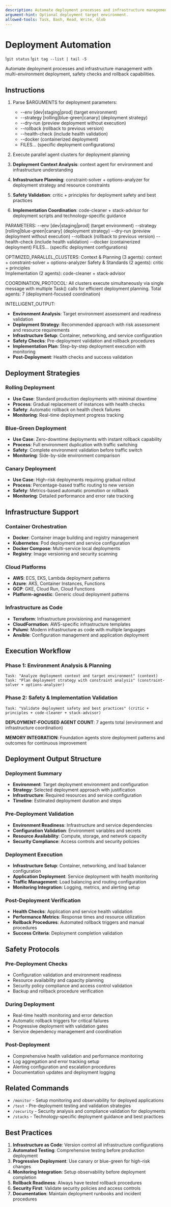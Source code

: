 ```yaml
---
description: Automate deployment processes and infrastructure management with safety checks.
argument-hint: Optional deployment target environment.
allowed-tools: Task, Bash, Read, Write, Glob
---
```


# Deployment Automation

!`git status`
!`git tag --list | tail -5`

Automate deployment processes and infrastructure management with multi-environment deployment, safety checks and rollback capabilities.

## Instructions

1. Parse $ARGUMENTS for deployment parameters:
   - --env [dev|staging|prod] (target environment)
   - --strategy [rolling|blue-green|canary] (deployment strategy)
   - --dry-run (preview deployment without execution)
   - --rollback (rollback to previous version)
   - --health-check (include health validation)
   - --docker (containerized deployment)
   - FILES... (specific deployment configurations)

2. Execute parallel agent clusters for deployment planning
1. **Deployment Context Analysis**: context agent for environment and infrastructure understanding
2. **Infrastructure Planning**: constraint-solver + options-analyzer for deployment strategy and resource constraints
3. **Safety Validation**: critic + principles for deployment safety and best practices
4. **Implementation Coordination**: code-cleaner + stack-advisor for deployment scripts and technology-specific guidance

PARAMETERS:
--env [dev|staging|prod] (target environment)
--strategy [rolling|blue-green|canary] (deployment strategy)
--dry-run (preview deployment without execution)
--rollback (rollback to previous version)
--health-check (include health validation)
--docker (containerized deployment)
FILES... (specific deployment configurations)

OPTIMIZED_PARALLEL_CLUSTERS:
Context & Planning (3 agents): context + constraint-solver + options-analyzer
Safety & Standards (2 agents): critic + principles  
Implementation (2 agents): code-cleaner + stack-advisor

COORDINATION_PROTOCOL: All clusters execute simultaneously via single message with multiple Task() calls for efficient deployment planning. Total agents: 7 (deployment-focused coordination)

INTELLIGENT_OUTPUT:
- **Environment Analysis**: Target environment assessment and readiness validation
- **Deployment Strategy**: Recommended approach with risk assessment and resource requirements
- **Infrastructure Setup**: Container, networking, and service configuration
- **Safety Checks**: Pre-deployment validation and rollback procedures
- **Implementation Plan**: Step-by-step deployment execution with monitoring
- **Post-Deployment**: Health checks and success validation

## Deployment Strategies

### Rolling Deployment
- **Use Case**: Standard production deployments with minimal downtime
- **Process**: Gradual replacement of instances with health checks
- **Safety**: Automatic rollback on health check failures
- **Monitoring**: Real-time deployment progress tracking

### Blue-Green Deployment
- **Use Case**: Zero-downtime deployments with instant rollback capability
- **Process**: Full environment duplication with traffic switching
- **Safety**: Complete environment validation before traffic switch
- **Monitoring**: Side-by-side environment comparison

### Canary Deployment
- **Use Case**: High-risk deployments requiring gradual rollout
- **Process**: Percentage-based traffic routing to new version
- **Safety**: Metrics-based automatic promotion or rollback
- **Monitoring**: Detailed performance and error rate tracking

## Infrastructure Support

### Container Orchestration
- **Docker**: Container image building and registry management
- **Kubernetes**: Pod deployment and service configuration
- **Docker Compose**: Multi-service local deployments
- **Registry**: Image versioning and security scanning

### Cloud Platforms
- **AWS**: ECS, EKS, Lambda deployment patterns
- **Azure**: AKS, Container Instances, Functions
- **GCP**: GKE, Cloud Run, Cloud Functions
- **Platform-agnostic**: Generic cloud deployment patterns

### Infrastructure as Code
- **Terraform**: Infrastructure provisioning and management
- **CloudFormation**: AWS-specific infrastructure templates
- **Pulumi**: Modern infrastructure as code with multiple languages
- **Ansible**: Configuration management and application deployment

## Execution Workflow

### Phase 1: Environment Analysis & Planning
```
Task: "Analyze deployment context and target environment" (context)
Task: "Plan deployment strategy with constraint analysis" (constraint-solver + options-analyzer)
```

### Phase 2: Safety & Implementation Validation
```
Task: "Validate deployment safety and best practices" (critic + principles + code-cleaner + stack-advisor)
```

**DEPLOYMENT-FOCUSED AGENT COUNT**: 7 agents total (environment and infrastructure coordination)

**MEMORY INTEGRATION**: Foundation agents store deployment patterns and outcomes for continuous improvement

## Deployment Output Structure

### Deployment Summary
- **Environment**: Target deployment environment and configuration
- **Strategy**: Selected deployment approach with justification
- **Infrastructure**: Required resources and service configuration
- **Timeline**: Estimated deployment duration and steps

### Pre-Deployment Validation
- **Environment Readiness**: Infrastructure and service dependencies
- **Configuration Validation**: Environment variables and secrets
- **Resource Availability**: Compute, storage, and network capacity
- **Security Compliance**: Access controls and security policies

### Deployment Execution
- **Infrastructure Setup**: Container, networking, and load balancer configuration
- **Application Deployment**: Service deployment with health monitoring
- **Traffic Management**: Load balancing and routing configuration
- **Monitoring Integration**: Logging, metrics, and alerting setup

### Post-Deployment Verification
- **Health Checks**: Application and service health validation
- **Performance Metrics**: Response times and resource utilization
- **Rollback Procedures**: Automated rollback triggers and manual procedures
- **Success Criteria**: Deployment completion validation

## Safety Protocols

### Pre-Deployment Checks
- Configuration validation and environment readiness
- Resource availability and capacity planning
- Security policy compliance and access control validation
- Backup and rollback procedure verification

### During Deployment
- Real-time health monitoring and error detection
- Automatic rollback triggers for critical failures
- Progressive deployment with validation gates
- Service dependency management and coordination

### Post-Deployment
- Comprehensive health validation and performance monitoring
- Log aggregation and error tracking setup
- Alerting configuration and escalation procedures
- Documentation updates and deployment logging

## Related Commands

- `/monitor` - Setup monitoring and observability for deployed applications
- `/test` - Pre-deployment testing and validation strategies
- `/security` - Security analysis and compliance validation for deployments
- `/stacks` - Technology-specific deployment guidance and best practices

## Best Practices

1. **Infrastructure as Code**: Version control all infrastructure configurations
2. **Automated Testing**: Comprehensive testing before production deployment
3. **Progressive Deployment**: Use canary or blue-green for high-risk changes
4. **Monitoring Integration**: Setup observability before deployment completion
5. **Rollback Readiness**: Always have tested rollback procedures
6. **Security First**: Validate security policies and access controls
7. **Documentation**: Maintain deployment runbooks and incident procedures